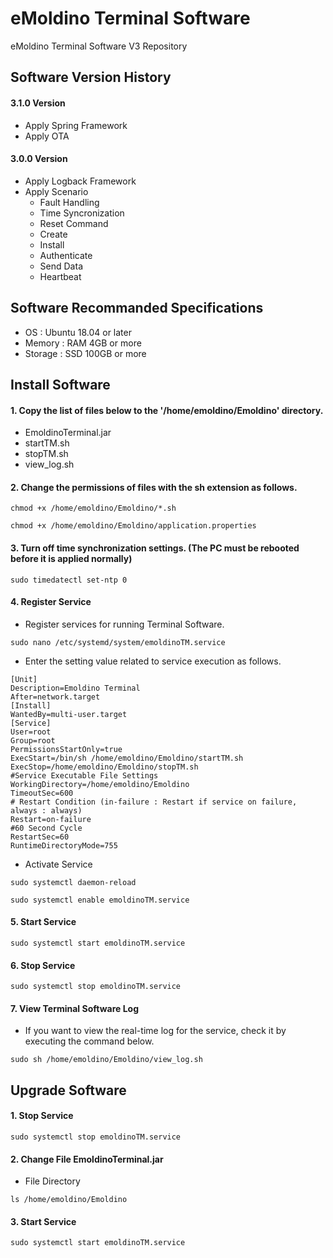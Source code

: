 # eMoldino Terminal Software
eMoldino Terminal Software V3 Repository

## Software Version History
#### 3.1.0 Version
- Apply Spring Framework
- Apply OTA

#### 3.0.0 Version 
- Apply Logback Framework
- Apply Scenario
    - Fault Handling
    - Time Syncronization
    - Reset Command
    - Create
    - Install
    - Authenticate
    - Send Data
    - Heartbeat    
    
## Software Recommanded Specifications
- OS : Ubuntu 18.04 or later
- Memory : RAM 4GB or more
- Storage : SSD 100GB or more

## Install Software
#### 1. Copy the list of files below to the '/home/emoldino/Emoldino' directory.
 - EmoldinoTerminal.jar
 - startTM.sh
 - stopTM.sh
 - view_log.sh
 
#### 2. Change the permissions of files with the sh extension as follows.
```console
chmod +x /home/emoldino/Emoldino/*.sh
```
```console
chmod +x /home/emoldino/Emoldino/application.properties
```

#### 3. Turn off time synchronization settings. (The PC must be rebooted before it is applied normally)
```console
sudo timedatectl set-ntp 0
```

#### 4. Register Service

- Register services for running Terminal Software.
```console
sudo nano /etc/systemd/system/emoldinoTM.service
```

- Enter the setting value related to service execution as follows.
```
[Unit]
Description=Emoldino Terminal
After=network.target
[Install]
WantedBy=multi-user.target
[Service]
User=root
Group=root
PermissionsStartOnly=true
ExecStart=/bin/sh /home/emoldino/Emoldino/startTM.sh
ExecStop=/home/emoldino/Emoldino/stopTM.sh
#Service Executable File Settings
WorkingDirectory=/home/emoldino/Emoldino
TimeoutSec=600
# Restart Condition (in-failure : Restart if service on failure, always : always)
Restart=on-failure
#60 Second Cycle
RestartSec=60
RuntimeDirectoryMode=755
```

- Activate Service
```console
sudo systemctl daemon-reload 
```
```console
sudo systemctl enable emoldinoTM.service
```

#### 5. Start Service
```console
sudo systemctl start emoldinoTM.service
```

#### 6. Stop Service
```console
sudo systemctl stop emoldinoTM.service
```

#### 7. View Terminal Software Log
- If you want to view the real-time log for the service, check it by executing the command below.
```console
sudo sh /home/emoldino/Emoldino/view_log.sh
```

## Upgrade Software
#### 1. Stop Service
```console
sudo systemctl stop emoldinoTM.service
```

#### 2. Change File EmoldinoTerminal.jar 
- File Directory 
```console
ls /home/emoldino/Emoldino
```

#### 3. Start Service
```console
sudo systemctl start emoldinoTM.service
```
